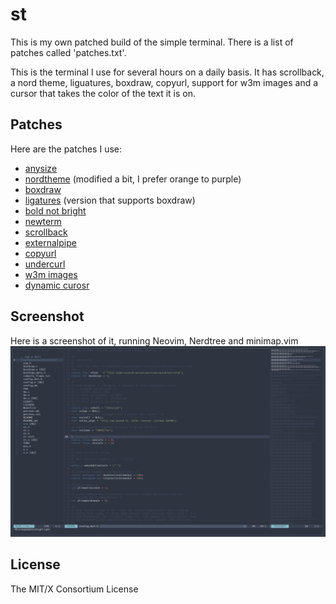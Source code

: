 # st

This is my own patched build of the simple terminal.
There is a list of patches called 'patches.txt'.

This is the terminal I use for several hours on a daily basis.
It has scrollback, a nord theme, liguatures, boxdraw, copyurl, support for w3m images and a cursor that takes the color of the text it is on.

## Patches

Here are the patches I use:
* [anysize](https://st.suckless.org/patches/anysize/)
* [nordtheme](https://st.suckless.org/patches/nordtheme/)
		(modified a bit, I prefer orange to purple)
* [boxdraw](https://st.suckless.org/patches/boxdraw/)
* [ligatures](https://st.suckless.org/patches/ligatures/)
		(version that supports boxdraw)
* [bold not bright](https://st.suckless.org/patches/bold-is-not-bright/)
* [newterm](https://st.suckless.org/patches/newterm/)
* [scrollback](https://st.suckless.org/patches/scrollback/)
* [externalpipe](https://st.suckless.org/patches/externalpipe/)
* [copyurl](https://st.suckless.org/patches/copyurl/)
* [undercurl](https://st.suckless.org/patches/undercurl/)
* [w3m images](https://st.suckless.org/patches/w3m/)
* [dynamic curosr](https://st.suckless.org/patches/dynamic-cursor-color/)

## Screenshot

Here is a screenshot of it, running Neovim, Nerdtree and minimap.vim
![My build of st](screenshot.png)

## License
The MIT/X Consortium License
